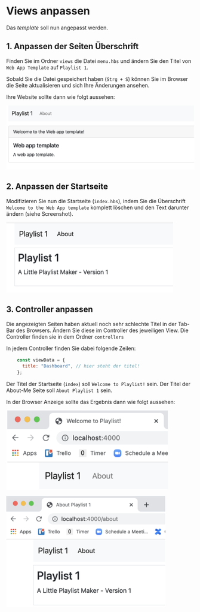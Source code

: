 # Views anpassen

Das *template* soll nun angepasst werden.

## 1. Anpassen der Seiten Überschrift

Finden Sie im Ordner `views` die Datei `menu.hbs` und ändern Sie den Titel von `Web App Template` auf `Playlist 1`.

Sobald Sie die Datei gespeichert haben (`Strg + S`) können Sie im Browser die Seite aktualisieren und sich Ihre Änderungen ansehen.

Ihre Website sollte dann wie folgt aussehen:

![img.png](img/Anpassung_01.png)

## 2. Anpassen der Startseite

Modifizieren Sie nun die Startseite (`index.hbs`), indem Sie die Überschrift `Welcome to the Web App template` komplett löschen und den Text darunter ändern (siehe Screenshot).

![img.png](img/Anpassung_02.png)

## 3. Controller anpassen

Die angezeigten Seiten haben aktuell noch sehr schlechte Titel in der Tab-Bar des Browsers.
Ändern Sie diese im Controller des jeweiligen View.
Die Controller finden sie in dem Ordner `controllers`

In jedem Controller finden Sie dabei folgende Zeilen:

```js
    const viewData = {
      title: "Dashboard", // hier steht der titel!
    };
```

Der Titel der Startseite (`index`) soll `Welcome to Playlist!` sein.
Der Titel der About-Me Seite soll `About Playlist 1` sein.

In der Browser Anzeige sollte das Ergebnis dann wie folgt aussehen:

![img.png](img/Anpassung_03.png)

![img.png](img/Anpassung_04.png)
